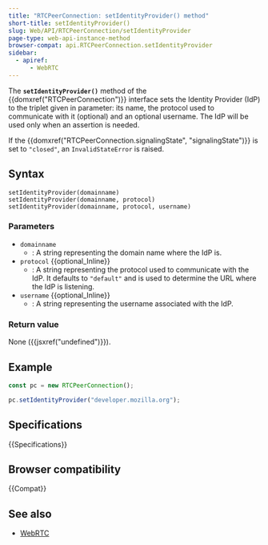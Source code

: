 ```yaml
---
title: "RTCPeerConnection: setIdentityProvider() method"
short-title: setIdentityProvider()
slug: Web/API/RTCPeerConnection/setIdentityProvider
page-type: web-api-instance-method
browser-compat: api.RTCPeerConnection.setIdentityProvider
sidebar:
  - apiref:
      - WebRTC
---
```


The **`setIdentityProvider()`** method of the {{domxref("RTCPeerConnection")}} interface sets the Identity Provider (IdP) to the triplet given in parameter: its name, the protocol used to communicate with it (optional) and an optional username.
The IdP will be used only when an assertion is needed.

If the {{domxref("RTCPeerConnection.signalingState", "signalingState")}} is set to `"closed"`, an `InvalidStateError` is raised.

## Syntax

```js-nolint
setIdentityProvider(domainname)
setIdentityProvider(domainname, protocol)
setIdentityProvider(domainname, protocol, username)
```

### Parameters

- `domainname`
  - : A string representing the domain name where the IdP is.
- `protocol` {{optional_Inline}}
  - : A string representing the protocol used to communicate with the IdP.
    It defaults to `"default"` and is used to determine the URL where the IdP is listening.
- `username` {{optional_Inline}}
  - : A string representing the username associated with the IdP.

### Return value

None ({{jsxref("undefined")}}).

## Example

```js
const pc = new RTCPeerConnection();

pc.setIdentityProvider("developer.mozilla.org");
```

## Specifications

{{Specifications}}

## Browser compatibility

{{Compat}}

## See also

- [WebRTC](/en-US/docs/Web/API/WebRTC_API)
